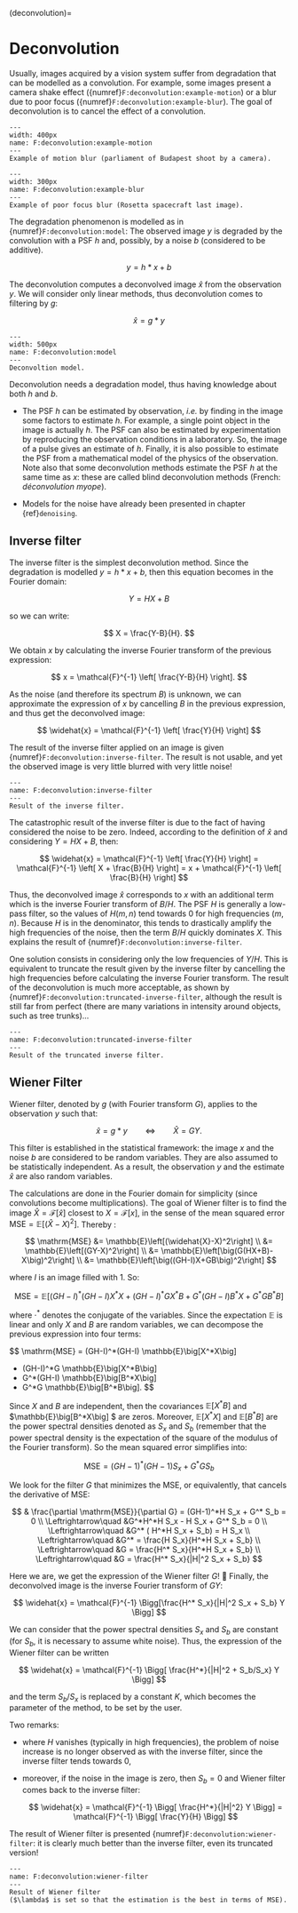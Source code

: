 (deconvolution)=
# Deconvolution

Usually, images acquired by a vision system suffer from degradation that can be modelled as a convolution.
For example, some images present a camera shake effect ({numref}`F:deconvolution:example-motion`)
or a blur due to poor focus ({numref}`F:deconvolution:example-blur`).
The goal of deconvolution is to cancel the effect of a convolution.

```{figure} budapest.png
---
width: 400px
name: F:deconvolution:example-motion
---
Example of motion blur (parliament of Budapest shoot by a camera).
```

```{figure} rosetta.jpg
---
width: 300px
name: F:deconvolution:example-blur
---
Example of poor focus blur (Rosetta spacecraft last image).
```

The degradation phenomenon is modelled as in {numref}`F:deconvolution:model`:
The observed image $y$ is degraded by the convolution with a PSF $h$ and, possibly, by a noise $b$ (considered to be additive).

$$
y = h*x + b
$$

The deconvolution computes a deconvolved image $\widehat{x}$ from the observation $y$.
We will consider only linear methods, thus deconvolution comes to filtering by $g$:

$$
\widehat{x} = g*y
$$

```{figure} model-deconvolution.png
---
width: 500px
name: F:deconvolution:model
---
Deconvoltion model.
```

Deconvolution needs a degradation model, thus having knowledge about both $h$ and $b$.

* The PSF $h$ can be estimated by observation, _i.e._ by finding in the image some factors to estimate $h$.
  For example, a single point object in the image is actually $h$.
  The PSF can also be estimated by experimentation by reproducing the observation conditions in a laboratory.
  So, the image of a pulse gives an estimate of $h$.
  Finally, it is also possible to estimate the PSF from a mathematical model of the physics of the observation.
  Note also that some deconvolution methods estimate the PSF $h$ at the same time as $x$:
  these are called blind deconvolution methods (French: _déconvolution myope_).
  
  <!-- développer le 1er exemple, notamment avec une illustration en astro -->
  <!-- 1er point : déconvolution naïve en l'absence de bruit dans une petite zone, essai--erreur, ..-->

* Models for the noise have already been presented in chapter {ref}`denoising`.


## Inverse filter

The inverse filter is the simplest deconvolution method.
Since the degradation is modelled $y = h*x + b$, then this equation becomes in the Fourier domain:

$$
Y = HX + B
$$

so we can write:

$$
X = \frac{Y-B}{H}.
$$

We obtain $x$ by calculating the inverse Fourier transform of the previous expression:

$$
x = \mathcal{F}^{-1} \left[ \frac{Y-B}{H} \right].
$$

As the noise (and therefore its spectrum $B$) is unknown,
we can approximate the expression of $x$ by cancelling $B$ in the previous expression,
and thus get the deconvolved image:

$$
\widehat{x} = \mathcal{F}^{-1} \left[ \frac{Y}{H} \right]
$$

The result of the inverse filter applied on an image is given {numref}`F:deconvolution:inverse-filter`.
The result is not usable, and yet the observed image is very little blurred with very little noise!

```{figure} inverse-filter.svg
---
name: F:deconvolution:inverse-filter
---
Result of the inverse filter.
```

The catastrophic result of the inverse filter is due to the fact of having considered the noise to be zero.
Indeed, according to the definition of $\widehat{x}$ and considering $Y = HX + B$, then:

$$
\widehat{x}
= \mathcal{F}^{-1} \left[ \frac{Y}{H} \right]
= \mathcal{F}^{-1} \left[ X + \frac{B}{H} \right]
= x + \mathcal{F}^{-1} \left[ \frac{B}{H} \right]
$$

Thus, the deconvolved image $\widehat{x}$ corresponds to $x$ with an additional term which is the inverse Fourier transform of $B/H$.
The PSF $H$ is generally a low-pass filter, so the values of $H(m,n)$ tend towards $0$ for high frequencies $(m,n)$.
Because $H$ is in the denominator, this tends to drastically amplify the high frequencies of the noise,
then the term $B/H$ quickly dominates $X$.
This explains the result of {numref}`F:deconvolution:inverse-filter`.

One solution consists in considering only the low frequencies of $Y/H$.
This is equivalent to truncate the result given by the inverse filter by cancelling the high frequencies before calculating the inverse Fourier transform.
The result of the deconvolution is much more acceptable, as shown by {numref}`F:deconvolution:truncated-inverse-filter`,
although the result is still far from perfect (there are many variations in intensity around objects, such as tree trunks)...

```{figure} truncated-inverse-filter.svg
---
name: F:deconvolution:truncated-inverse-filter
---
Result of the truncated inverse filter.
```


## Wiener Filter

Wiener filter, denoted by $g$ (with Fourier transform $G$), applies to the observation $y$ such that:

$$
\widehat{x} = g * y
\qquad\Leftrightarrow\qquad
\widehat{X} = GY.
$$

This filter is established in the statistical framework: the image $x$ and the noise $b$ are considered to be random variables.
They are also assumed to be statistically independent.
As a result, the observation $y$ and the estimate $\widehat{x}$ are also random variables.

The calculations are done in the Fourier domain for simplicity (since convolutions become multiplications).
The goal of Wiener filter is to find the image $\widehat{X} = \mathcal{F}[\widehat{x}]$ closest to $X = \mathcal{F}[x]$,
in the sense of the mean squared error $\mathrm{MSE} = \mathbb{E}\left[(\widehat{X}-X)^2\right]$.
Thereby :

$$
\mathrm{MSE}
&= \mathbb{E}\left[(\widehat{X}-X)^2\right] \\
&= \mathbb{E}\left[(GY-X)^2\right] \\
&= \mathbb{E}\left[\big(G(HX+B)-X\big)^2\right] \\
&= \mathbb{E}\left[\big((GH-I)X+GB\big)^2\right]
$$

where $I$ is an image filled with 1.
So:

$$
\mathrm{MSE} = \mathbb{E}\Big[ (GH-I)^*(GH-I)X^*X + (GH-I)^*GX^*B + G^*(GH-I)B^*X + G^*GB^*B \Big]
$$

where $\cdot^*$ denotes the conjugate of the variables.
Since the expectation $\mathbb{E}$ is linear and only $X$ and $B$ are random variables,
we can decompose the previous expression into four terms:

$$
\mathrm{MSE}
= (GH-I)^*(GH-I) \mathbb{E}\big[X^*X\big]
+ (GH-I)^*G \mathbb{E}\big[X^*B\big]
+ G^*(GH-I) \mathbb{E}\big[B^*X\big]
+ G^*G \mathbb{E}\big[B^*B\big].
$$

Since $X$ and $B$ are independent, then the covariances $\mathbb{E}\big[X^*B\big]$ and $\mathbb{E}\big[B^*X\big] $ are zeros.
Moreover, $\mathbb{E}\big[X^*X\big]$ and $\mathbb{E}\big[B^*B\big]$ are the power spectral densities denoted as $S_x$ and $S_b$
(remember that the power spectral density is the expectation of the square of the modulus of the Fourier transform).
So the mean squared error simplifies into:

$$
\mathrm{MSE} = (GH-1)^*(GH-1) S_x + G^*G S_b
$$

We look for the filter $G$ that minimizes the MSE, or equivalently, that cancels the derivative of MSE:

$$
                       & \frac{\partial \mathrm{MSE}}{\partial G} = (GH-1)^*H S_x + G^* S_b = 0 \\
  \Leftrightarrow\quad &G^*H^*H S_x - H S_x + G^* S_b = 0  \\
  \Leftrightarrow\quad &G^* ( H^*H S_x + S_b) = H S_x  \\
  \Leftrightarrow\quad &G^* = \frac{H S_x}{H^*H S_x + S_b}  \\
  \Leftrightarrow\quad &G = \frac{H^* S_x}{H^*H S_x + S_b}  \\
  \Leftrightarrow\quad &G = \frac{H^* S_x}{|H|^2 S_x + S_b}
$$

Here we are, we get the expression of the Wiener filter $G$! 🥳
Finally, the deconvolved image is the inverse Fourier transform of $GY$:

$$
\widehat{x} = \mathcal{F}^{-1} \Bigg[\frac{H^* S_x}{|H|^2 S_x + S_b} Y \Bigg]
$$

We can consider that the power spectral densities $S_x$ and $S_b$ are constant
(for $S_b$, it is necessary to assume white noise).
Thus, the expression of the Wiener filter can be written

$$
\widehat{x} = \mathcal{F}^{-1} \Bigg[ \frac{H^*}{|H|^2 + S_b/S_x} Y \Bigg]
$$

and the term $S_b/S_x$ is replaced by a constant $K$, which becomes the parameter of the method, to be set by the user.

Two remarks:

* where $H$ vanishes (typically in high frequencies),
  the problem of noise increase is no longer observed as with the inverse filter,
  since the inverse filter tends towards 0,

* moreover, if the noise in the image is zero, then $S_b = 0$ and Wiener filter comes back to the inverse filter:

  $$
  \widehat{x}
  = \mathcal{F}^{-1} \Bigg[ \frac{H^*}{|H|^2} Y \Bigg]
  = \mathcal{F}^{-1} \Bigg[ \frac{Y}{H} \Bigg]
  $$
  
The result of Wiener filter is presented {numref}`F:deconvolution:wiener-filter`:
it is clearly much better than the inverse filter, even its truncated version!

```{figure} wiener-filter.svg
---
name: F:deconvolution:wiener-filter
---
Result of Wiener filter
($\lambda$ is set so that the estimation is the best in terms of MSE).
```


<!-- Cela dit, il n'est pas juste de comparer ces deux méthodes sur la {numref}`F:deconvolution:wiener`,
car les paramètres des méthodes (10% et $K=10^{-5}$) ne sont peut être pas les meilleurs.
Il se pose donc la question : comment régler le paramètre de chaque méthode ?

```{margin}
L'EQM dont il est question ici n'est pas au sens statistique, comme ci-avant.
Il s'agit ici du carré de la différence entre les deux images.
```

Pour y répondre, la {numref}`F:deconvolution:parametre` représente la qualité du résultat, en termes d'EQM,
en fonction de ces paramètres.
On constate que pour le meilleur choix des paramètres (point rouge sur la courbe),
l'EQM est bien meilleure pour le filtre de Wiener que pour le filtre inverse.
Le résultat correspondant est représenté {numref}`F:deconvolution:wiener-best`.
La différence sur cette sous-image est assez faible, mais il n'empêche que le dessin sur la voile est plus net avec le filtre de Wiener.

```{figure} figs/restauration15.png
---
width: 600px
name: F:deconvolution:parametre
---
Comparaison de l'EQM en fonction du paramètre de la méthode, pour le filtre inverse tronqué et le filtre de Wiener.
```

```{figure} figs/restauration16.png
---
width: 600px
name: F:deconvolution:wiener-best
---
Résultat du filtre inverse tronquée et du filtre de Wiener pour les meilleurs choix de paramètres.
``` -->
